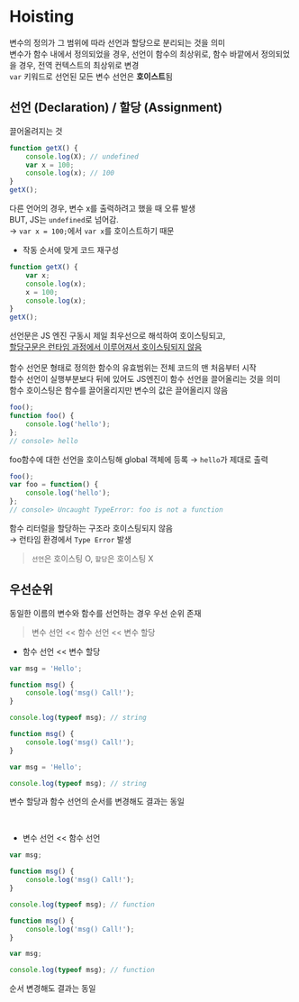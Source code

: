 # Hoisting

변수의 정의가 그 범위에 따라 선언과 할당으로 분리되는 것을 의미   
변수가 함수 내에서 정의되었을 경우, 선언이 함수의 최상위로, 함수 바깥에서 정의되었을 경우, 전역 컨텍스트의 최상위로 변경   
`var` 키워드로 선언된 모든 변수 선언은 <b>호이스트</b>됨   

## 선언 (Declaration) / 할당 (Assignment)
끌어올려지는 것

```js
function getX() {
    console.log(X); // undefined
    var x = 100;
    console.log(x); // 100
}
getX();
```

다른 언어의 경우, 변수 x를 출력하려고 했을 때 오류 발생   
BUT, JS는 `undefined`로 넘어감.   
→ `var x = 100;`에서 `var x`를 호이스트하기 때문

- 작동 순서에 맞게 코드 재구성

```js
function getX() {
    var x;
    console.log(x);
    x = 100;
    console.log(x);
}
getX();
```

선언문은 JS 엔진 구동시 제일 최우선으로 해석하여 호이스팅되고,   
<u>할당구문은 런타임 과정에서 이루어져서 호이스팅되지 않음</u>   
<br>
함수 선언문 형태로 정의한 함수의 유효범위는 전체 코드의 맨 처음부터 시작   
함수 선언이 실행부분보다 뒤에 있어도 JS엔진이 함수 선언을 끌어올리는 것을 의미   
함수 호이스팅은 함수를 끌어올리지만 변수의 값은 끌어올리지 않음

```js
foo();
function foo() {
    console.log('hello');
};
// console> hello
```

foo함수에 대한 선언을 호이스팅해 global 객체에 등록 → `hello`가 제대로 출력

```js
foo();
var foo = function() {
    console.log('hello');
};
// console> Uncaught TypeError: foo is not a function
```

함수 리터럴을 할당하는 구조라 호이스팅되지 않음   
→ 런타임 환경에서 `Type Error` 발생

> `선언`은 호이스팅 O, `할당`은 호이스팅 X

## 우선순위
동일한 이름의 변수와 함수를 선언하는 경우 우선 순위 존재
> 변수 선언 << 함수 선언 << 변수 할당

- 함수 선언 << 변수 할당

```js
var msg = 'Hello';

function msg() {
    console.log('msg() Call!');
}

console.log(typeof msg); // string
```
```js
function msg() {
    console.log('msg() Call!');
}

var msg = 'Hello';

console.log(typeof msg); // string
```
변수 할당과 함수 선언의 순서를 변경해도 결과는 동일

<br>

- 변수 선언 << 함수 선언

```js
var msg;

function msg() {
    console.log('msg() Call!');
}

console.log(typeof msg); // function
```
```js
function msg() {
    console.log('msg() Call!');
}

var msg;

console.log(typeof msg); // function
```
순서 변경해도 결과는 동일
